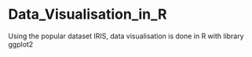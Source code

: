 # Data_Visualisation_in_R
Using the popular dataset IRIS, data visualisation is done in R with library ggplot2 
